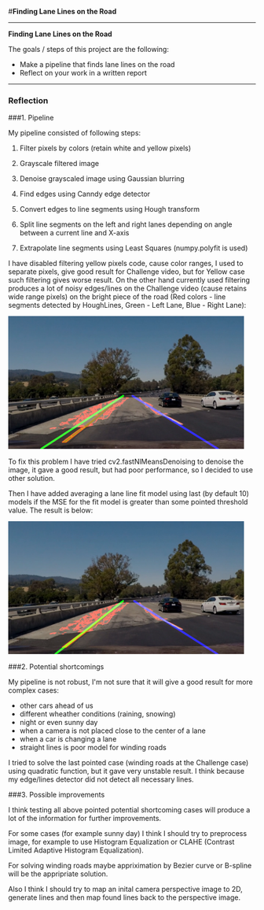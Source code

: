 #**Finding Lane Lines on the Road** 

---

**Finding Lane Lines on the Road**

The goals / steps of this project are the following:
* Make a pipeline that finds lane lines on the road
* Reflect on your work in a written report

---

### Reflection

###1. Pipeline

My pipeline consisted of following steps:

1. Filter pixels by colors (retain white and yellow pixels)

2. Grayscale filtered image

3. Denoise grayscaled image using Gaussian blurring

4. Find edges using Canndy edge detector

5. Convert edges to line segments using Hough transform

6. Split line segments on the left and right lanes depending on angle between a current line and X-axis

7. Extrapolate line segments using Least Squares (numpy.polyfit is used)


I have disabled filtering yellow pixels code, cause color ranges, I used to separate pixels,
give good result for Challenge video, but for Yellow case such filtering gives worse result.
On the other hand currently used filtering produces a lot of noisy edges/lines 
on the Challenge video (cause retains wide range pixels) on the bright piece of the road (Red colors - line segments detected by HoughLines, Green - Left Lane, Blue - Right Lane):

<img src="test_images/challenge-img-105-noisy.png" width="480" alt="Image with noisy segment lines" />

To fix this problem I have tried cv2.fastNlMeansDenoising to denoise the image, it gave a good result, but had poor performance, so I decided to use other solution.

Then I have added averaging a lane line fit model using last (by default 10) models if the MSE for the fit model is greater than some pointed threshold value. The result is below:

<img src="test_images/challenge-img-105-averaged-model.png" width="480" alt="Averaged model" />


###2. Potential shortcomings

My pipeline is not robust, I'm not sure that it will give a good result for more complex cases: 
* other cars ahead of us
* different wheather conditions (raining, snowing)
* night or even sunny day
* when a camera is not placed close to the center of a lane
* when a car is changing a lane
* straight lines is poor model for winding roads

I tried to solve the last pointed case (winding roads at the Challenge case) using quadratic function,
but it gave very unstable result. I think because my edge/lines detector did not detect all necessary lines.


###3. Possible improvements

I think testing all above pointed potential shortcoming cases will produce a lot of the information for further improvements.

For some cases (for example sunny day) I think I should try to preprocess image, for example to use Histogram Equalization or CLAHE (Contrast Limited Adaptive Histogram Equalization).

For solving winding roads maybe appriximation by Bezier curve or B-spline will be the appripriate solution.

Also I think I should try to map an inital camera perspective image to 2D, generate lines and then map found lines back to the perspective image.